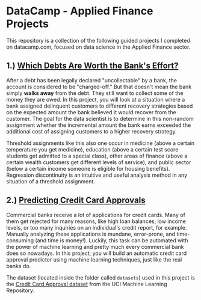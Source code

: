 # DataCamp - Applied Finance Projects
This repository is a collection of the following guided projects I completed on datacamp.com, focused on data science in the Applied Finance sector.

## 1.) [Which Debts Are Worth the Bank's Effort?](https://learn.datacamp.com/projects/504)
After a debt has been legally declared "uncollectable" by a bank, the account is considered to be "charged-off." But that doesn't mean the bank simply  **walks away**  from the debt. They still want to collect some of the money they are owed. In this project, you will look at a situation where a bank assigned delinquent customers to different recovery strategies based on the expected amount the bank believed it would recover from the customer. The goal for the data scientist is to determine in this non-random assignment whether the incremental amount the bank earns exceeded the additional cost of assigning customers to a higher recovery strategy.

Threshold assignments like this also one occur in medicine (above a certain temperature you get medicine), education (above a certain test score students get admitted to a special class), other areas of finance (above a certain wealth customers get different levels of service), and public sector (below a certain income someone is eligible for housing benefits). Regression discontinuity is an intuitive and useful analysis method in any situation of a threshold assignment.

## 2.)  [Predicting Credit Card Approvals](https://learn.datacamp.com/projects/558)
Commercial banks receive a lot of applications for credit cards. Many of them get rejected for many reasons, like high loan balances, low income levels, or too many inquiries on an individual's credit report, for example. Manually analyzing these applications is mundane, error-prone, and time-consuming (and time is money!). Luckily, this task can be automated with the power of machine learning and pretty much every commercial bank does so nowadays. In this project, you will build an automatic credit card approval predictor using machine learning techniques, just like the real banks do.

The dataset (located inside the folder called `datasets`) used in this project is the  [Credit Card Approval dataset](http://archive.ics.uci.edu/ml/datasets/credit+approval)  from the UCI Machine Learning Repository.
